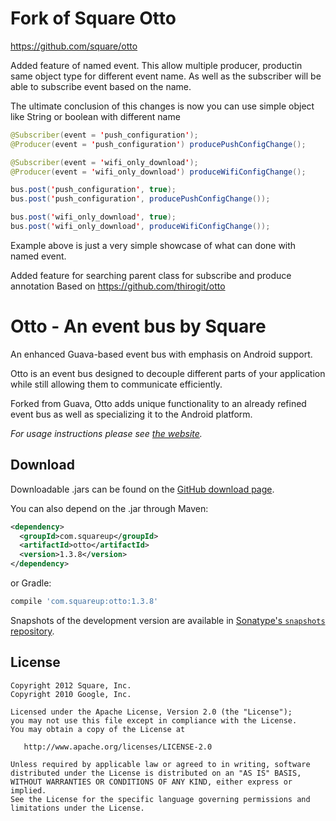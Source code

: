 Fork of Square Otto
=============================
https://github.com/square/otto

Added feature of named event.
This allow multiple producer, productin same object type for different event name.
As well as the subscriber will be able to subscribe event based on the name. 

The ultimate conclusion of this changes is now you can use simple object like String or boolean with different name

``` java
@Subscriber(event = 'push_configuration');
@Producer(event = 'push_configuration') producePushConfigChange();

@Subscriber(event = 'wifi_only_download');
@Producer(event = 'wifi_only_download') produceWifiConfigChange();

bus.post('push_configuration', true);
bus.post('push_configuration', producePushConfigChange());

bus.post('wifi_only_download', true);
bus.post('wifi_only_download', produceWifiConfigChange());
```

Example above is just a very simple showcase of what can done with named event.


Added feature for searching parent class for subscribe and produce annotation
Based on https://github.com/thirogit/otto

Otto - An event bus by Square
=============================

An enhanced Guava-based event bus with emphasis on Android support.

Otto is an event bus designed to decouple different parts of your application
while still allowing them to communicate efficiently.

Forked from Guava, Otto adds unique functionality to an already refined event
bus as well as specializing it to the Android platform.

*For usage instructions please see [the website][1].*



Download
--------

Downloadable .jars can be found on the [GitHub download page][2].

You can also depend on the .jar through Maven:
```xml
<dependency>
  <groupId>com.squareup</groupId>
  <artifactId>otto</artifactId>
  <version>1.3.8</version>
</dependency>
```
or Gradle:
```groovy
compile 'com.squareup:otto:1.3.8'
```

Snapshots of the development version are available in [Sonatype's `snapshots` repository][snap].



License
-------

    Copyright 2012 Square, Inc.
    Copyright 2010 Google, Inc.

    Licensed under the Apache License, Version 2.0 (the "License");
    you may not use this file except in compliance with the License.
    You may obtain a copy of the License at

       http://www.apache.org/licenses/LICENSE-2.0

    Unless required by applicable law or agreed to in writing, software
    distributed under the License is distributed on an "AS IS" BASIS,
    WITHOUT WARRANTIES OR CONDITIONS OF ANY KIND, either express or implied.
    See the License for the specific language governing permissions and
    limitations under the License.



 [1]: http://square.github.com/otto/
 [2]: http://github.com/square/otto/downloads
 [snap]: https://oss.sonatype.org/content/repositories/snapshots/
